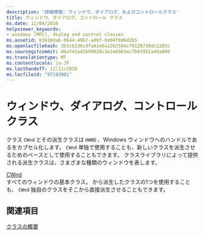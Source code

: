 ```yaml
---
description: '詳細情報: ウィンドウ、ダイアログ、およびコントロールクラス'
title: ウィンドウ、ダイアログ、コントロール クラス
ms.date: 11/04/2016
helpviewer_keywords:
- windows [MFC], dialog and control classes
ms.assetid: b3610da6-9644-49b7-adbf-0e04f0d6d2b5
ms.openlocfilehash: 3b1cb236cdfa42e6a12b3504cf0128730dc2285c
ms.sourcegitcommit: d6af41e42699628c3e2e6063ec7b03931a49a098
ms.translationtype: MT
ms.contentlocale: ja-JP
ms.lasthandoff: 12/11/2020
ms.locfileid: "97243901"
---
```

# <a name="window-dialog-and-control-classes"></a>ウィンドウ、ダイアログ、コントロール クラス

クラス `CWnd` とその派生クラスは `HWND` 、Windows ウィンドウへのハンドルであるをカプセル化します。 `CWnd` 単独で使用することも、新しいクラスを派生させるためのベースとして使用することもできます。 クラスライブラリによって提供される派生クラスは、さまざまな種類のウィンドウを表します。

[CWnd](../mfc/reference/cwnd-class.md)<br/>
すべてのウィンドウの基本クラス。 から派生したクラスの1つを使用することも、 `CWnd` 独自のクラスをそこから直接派生させることもできます。

## <a name="see-also"></a>関連項目

[クラスの概要](../mfc/class-library-overview.md)
